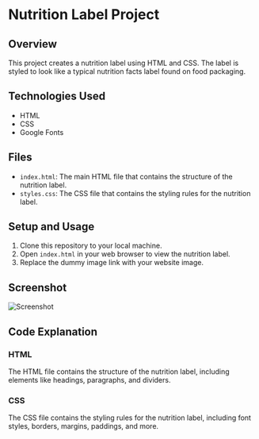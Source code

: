 # Nutrition Label Project

## Overview
This project creates a nutrition label using HTML and CSS. The label is styled to look like a typical nutrition facts label found on food packaging.

## Technologies Used
- HTML
- CSS
- Google Fonts

## Files
- `index.html`: The main HTML file that contains the structure of the nutrition label.
- `styles.css`: The CSS file that contains the styling rules for the nutrition label.

## Setup and Usage
1. Clone this repository to your local machine.
2. Open `index.html` in your web browser to view the nutrition label.
3. Replace the dummy image link with your website image.

## Screenshot
![Screenshot](https://dummyimage.com/600x400/000/fff)

## Code Explanation
### HTML
The HTML file contains the structure of the nutrition label, including elements like headings, paragraphs, and dividers.

### CSS
The CSS file contains the styling rules for the nutrition label, including font styles, borders, margins, paddings, and more.



